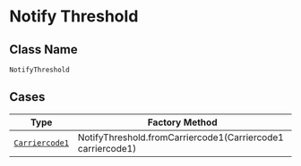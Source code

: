 
# Notify Threshold

## Class Name

`NotifyThreshold`

## Cases

| Type | Factory Method |
|  --- | --- |
| [`Carriercode1`](../../../doc/models/carriercode-1.md) | NotifyThreshold.fromCarriercode1(Carriercode1 carriercode1) |

